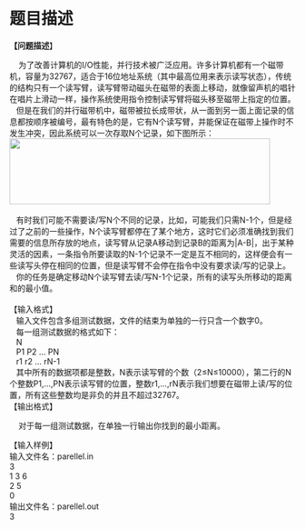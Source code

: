 # 题目描述


<p><b>【问题描述</b>】</p>
<div>    为了改善计算机的I/O性能，并行技术被广泛应用。许多计算机都有一个磁带机，容量为32767，适合于16位地址系统（其中最高位用来表示读写状态），传统的结构只有一个读写臂，读写臂带动磁头在磁带的表面上移动，就像留声机的唱针在唱片上滑动一样，操作系统使用指令控制读写臂将磁头移至磁带上指定的位置。<br/>
   但是在我们的并行磁带机中，磁带被拉长成带状，从一面到另一面上面记录的信息都按顺序被编号，最有特色的是，它有N个读写臂，并能保证在磁带上操作时不发生冲突，因此系统可以一次存取N个记录，如下图所示：<br/>
<img height="116" alt="" width="459" src="http://192.168.1.252/os/sj/gdoi/ACM5/4/parellel/parellel.JPG"/> <br/>
<br/>
   有时我们可能不需要读/写N个不同的记录，比如，可能我们只需N-1个，但是经过了之前的一些操作，N个读写臂都停在了某个地方，这时它们必须准确找到我们需要的信息所存放的地点，读写臂从记录A移动到记录B的距离为|A-B|，出于某种灵活的因素，一条指令所要读取的N-1个记录不一定是互不相同的，这样便会有一些读写头停在相同的位置，但是读写臂不会停在指令中没有要求读/写的记录上。<br/>
   你的任务是确定移动N个读写臂去读/写N-1个记录，所有的读写头所移动的距离和的最小值。<br/>
 </div>
<div>【输入格式】</div>
<div><span>   输入文件包含多组测试数据，文件的结束为单独的一行只含一个数字0。<br/>
   每一组测试数据的格式如下：<br/>
   N<br/>
   P1 P2 ... PN<br/>
   r1 r2 ... rN-1<br/>
   其中所有的数据项都是整数，N表示读写臂的个数（2≤N≤10000），第二行的N个整数P1,...,PN表示读写臂的位置，整数r1,...,rN表示我们想要在磁带上读/写的位置，所有这些整数均是非负的并且不超过32767。<br/>
</span></div>
<div>【输出格式】</div>
<p>    对于每一组测试数据，在单独一行输出你找到的最小距离。</p>
<div>【输入样例】</div>
<div>输入文件名：<span>parellel.in</span></div>
<div>3<br/>
1 3 6<br/>
2 5<br/>
0</div>
<div>输出文件名：<span>parellel.out</span></div>
<div><span>3</span></div>
